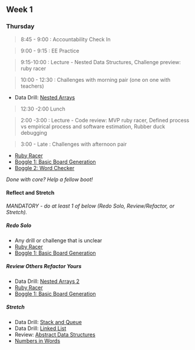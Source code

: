 ## Week 1

### Thursday

> 8:45 - 9:00 : Accountability Check In

> 9:00 - 9:15 : EE Practice

> 9:15-10:00 : Lecture - Nested Data Structures, Challenge preview: ruby racer

> 10:00 - 12:30 : Challenges with morning pair (one on one with teachers)

- Data Drill: [Nested Arrays](https://github.com/sea-lions-2014/data-drill-nested-arrays-challenge)

> 12:30 -2:00 Lunch

> 2:00 -3:00 : Lecture - Code review: MVP ruby racer, Defined process vs empirical process and software estimation, Rubber duck debugging

> 3:00 - Late : Challenges with afternoon pair

- [Ruby Racer](https://github.com/sea-lions-2014/ruby-racer-1-outrageous-fortune-challenge)
- [Boggle 1: Basic Board Generation](https://github.com/sea-lions-2014/boggle-1-basic-board-generation-challenge)
- [Boggle 2: Word Checker](https://github.com/sea-lions-2014/boggle-2-word-checker-challenge)

*Done with core? Help a fellow boot!*

#### Reflect and Stretch

*MANDATORY - do at least 1 of below (Redo Solo, Review/Refactor, or Stretch).*

##### Redo Solo

- Any drill or challenge that is unclear
- [Ruby Racer](https://github.com/sea-lions-2014/ruby-racer-1-outrageous-fortune-challenge)
- [Boggle 1: Basic Board Generation](https://github.com/sea-lions-2014/boggle-1-basic-board-generation-challenge)

##### Review Others Refactor Yours

- Data Drill: [Nested Arrays 2](https://github.com/sea-lions-2014/nested-arrays-2-ruby-for-conversion-and-seeding-challenge)
- [Ruby Racer](https://github.com/sea-lions-2014/ruby-racer-1-outrageous-fortune-challenge)
- [Boggle 1: Basic Board Generation](https://github.com/sea-lions-2014/boggle-1-basic-board-generation-challenge)

##### Stretch

- Data Drill: [Stack and Queue](https://github.com/sea-lions-2014/data-drill-stack-and-queue-challenge)
- Data Drill: [Linked List](https://github.com/sea-lions-2014/data-drill-linked-list-challenge)
- Review: [Abstract Data Structures](https://github.com/sea-lions-2014/review-abstract-data-structures-challenge)
- [Numbers in Words](https://github.com/sea-lions-2014/numbers-in-words-challenge)


